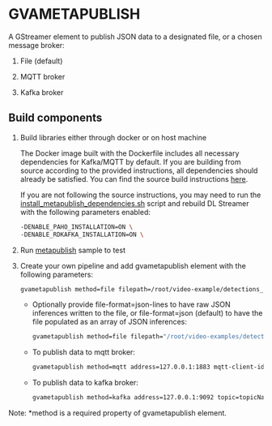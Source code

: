 # GVAMETAPUBLISH

A GStreamer element to publish JSON data to a designated file, or a chosen message broker:

1. File (default)

2. MQTT broker

3. Kafka broker

## Build components

1. Build libraries either through docker or on host machine

   The Docker image built with the Dockerfile includes all necessary dependencies for Kafka/MQTT by default.
   If you are building from source according to the provided instructions, all dependencies should already be satisfied.
   You can find the source build instructions [here](https://dlstreamer.github.io/dev_guide/advanced_install/advanced_install_guide_compilation.html). 

   If you are not following the source instructions, you may need to run the [install_metapublish_dependencies.sh](https://github.com/open-edge-platform/edge-ai-libraries/tree/main/libraries/dl-streamer/scripts/install_metapublish_dependencies.sh) script and rebuild DL Streamer with the following parameters enabled:

   ```bash
   -DENABLE_PAHO_INSTALLATION=ON \
   -DENABLE_RDKAFKA_INSTALLATION=ON \
   ```
   
2. Run [metapublish](https://github.com/open-edge-platform/edge-ai-libraries/tree/main/libraries/dl-streamer/samples/gst_launch/metapublish/metapublish.sh) sample to test

3. Create your own pipeline and add gvametapublish element with the following parameters:

   ```bash
   gvametapublish method=file filepath=/root/video-example/detections_2019.json
   ```

   - Optionally provide file-format=json-lines to have raw JSON inferences written to the file, or file-format=json (default) to have the file populated as an array of JSON inferences:

     ```bash
     gvametapublish method=file filepath="/root/video-examples/detections_2019.json" file-format=json-lines
     ```

   - To publish data to mqtt broker:

     ```bash
     gvametapublish method=mqtt address=127.0.0.1:1883 mqtt-client-id=clientIdValue topic=topicName
     ```

   - To publish data to kafka broker:

     ```bash
     gvametapublish method=kafka address=127.0.0.1:9092 topic=topicName
     ```

Note: \*method is a required property of gvametapublish element.
